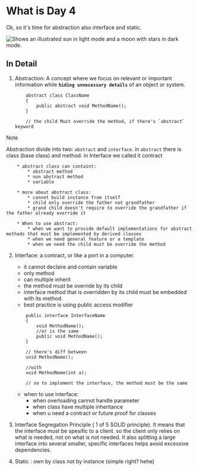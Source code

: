 # What is Day 4
Ok, so it's time for abstraction also interface and static.

<picture>
  <source media="(prefers-color-scheme: dark)" srcset="https://user-images.githubusercontent.com/25423296/163456776-7f95b81a-f1ed-45f7-b7ab-8fa810d529fa.png">
  <source media="(prefers-color-scheme: light)" srcset="https://user-images.githubusercontent.com/25423296/163456779-a8556205-d0a5-45e2-ac17-42d089e3c3f8.png">
  <img alt="Shows an illustrated sun in light mode and a moon with stars in dark mode." src="https://user-images.githubusercontent.com/25423296/163456779-a8556205-d0a5-45e2-ac17-42d089e3c3f8.png">
</picture>

## In Detail
1. Abstraction: A concept where we focus on relevant or important information while **`hiding unnecessary details`** of an object or system.
    ```
        abstract class ClassName
        {
            public abstract void MethodName();
        }

        // the child Must override the method, if there's `abstract` keyword
    ```

> [!NOTE]
> Abstraction divide into two: `abstract` and `interface`. in `abstract` there is class (base class) and method. in Interface we called it contract

        * abstract class can containt:
            * abstract method
            * non abstract method
            * variable

        * more about abstract class:
            * cannot build instance from itself
            * child only override the father not grandfather
            * grand child doesn't require to override the grandfather if the father already override it

        * When to use abstract:
            * when we want to provide default implementations for abstract methods that must be implemented by derived classes
            * when we need general feature or a template
            * when we need the child must be override the method

2. Interface: a contract, or like a port in a computer.
    * it cannot declaire and contain variable
    * only method
    * can multiple inherit
    * the method must be override by its child
    * interface method that is overridden by its child must be embedded with its method.
    * best practice is using public access modifier

    ```
        public interface InterfaceName
        {
            void MethodName();
            //or is the same
            public void MethodName();
        }
    ```

    ```
        // there's diff between
        void MethodName();
        
        //with
        void MethodName(int a);

        // so to implement the interface, the method must be the same
    ```

    * when to use interface:
        * when overloading cannot handle parameter
        * when class have multiple inheritance
        * when u need a contract or future proof for classes

3. Interface Segregation Principle ( 1 of 5 SOLID principle). It means that the interface must be spesific to a client. so the client only relies on what is needed, not on what is not needed. It also splitting a large interface into several smaller, specific interfaces helps avoid excessive dependencies.

4. Static : own by class not by instance (simple right? hehe)